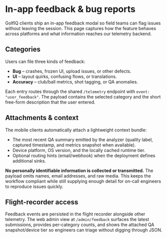 # In-app feedback & bug reports

GolfIQ clients ship an in-app feedback modal so field teams can flag issues without leaving the session. This page captures how the feature behaves across platforms and what information reaches our telemetry backend.

## Categories

Users can file three kinds of feedback:

- **Bug** – crashes, frozen UI, upload issues, or other defects.
- **UI** – layout quirks, confusing flows, or translations.
- **Accuracy** – club/ball metrics, shot tagging, or QA anomalies.

Each entry routes through the shared `/telemetry` endpoint with `event: "user_feedback"`. The payload contains the selected category and the short free-form description that the user entered.

## Attachments & context

The mobile clients automatically attach a lightweight context bundle:

- The most recent QA summary emitted by the analyzer (quality label, captured timestamp, and metrics snapshot when available).
- Device platform, OS version, and the locally cached runtime tier.
- Optional routing hints (email/webhook) when the deployment defines additional sinks.

**No personally identifiable information is collected or transmitted.** The payload omits names, email addresses, and raw media. This keeps the workflow compliant while still supplying enough detail for on-call engineers to reproduce issues quickly.

## Flight-recorder access

Feedback events are persisted in the flight recorder alongside other telemetry. The web admin view at `/admin/feedback` surfaces the latest submissions, provides per-category counts, and shows the attached QA snapshot/device tier so engineers can triage without digging through JSON.
